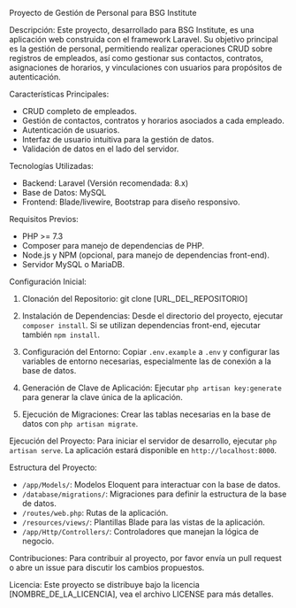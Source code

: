 Proyecto de Gestión de Personal para BSG Institute

Descripción:
Este proyecto, desarrollado para BSG Institute, es una aplicación web construida con el framework Laravel. Su objetivo principal es la gestión de personal, permitiendo realizar operaciones CRUD sobre registros de empleados, así como gestionar sus contactos, contratos, asignaciones de horarios, y vinculaciones con usuarios para propósitos de autenticación.

Características Principales:
- CRUD completo de empleados.
- Gestión de contactos, contratos y horarios asociados a cada empleado.
- Autenticación de usuarios.
- Interfaz de usuario intuitiva para la gestión de datos.
- Validación de datos en el lado del servidor.

Tecnologías Utilizadas:
- Backend: Laravel (Versión recomendada: 8.x)
- Base de Datos: MySQL
- Frontend: Blade/livewire, Bootstrap para diseño responsivo.

Requisitos Previos:
- PHP >= 7.3
- Composer para manejo de dependencias de PHP.
- Node.js y NPM (opcional, para manejo de dependencias front-end).
- Servidor MySQL o MariaDB.

Configuración Inicial:
1. Clonación del Repositorio:
   git clone [URL_DEL_REPOSITORIO]

2. Instalación de Dependencias:
   Desde el directorio del proyecto, ejecutar `composer install`. Si se utilizan dependencias front-end, ejecutar también `npm install`.

3. Configuración del Entorno:
   Copiar `.env.example` a `.env` y configurar las variables de entorno necesarias, especialmente las de conexión a la base de datos.

4. Generación de Clave de Aplicación:
   Ejecutar `php artisan key:generate` para generar la clave única de la aplicación.

5. Ejecución de Migraciones:
   Crear las tablas necesarias en la base de datos con `php artisan migrate`.

Ejecución del Proyecto:
Para iniciar el servidor de desarrollo, ejecutar `php artisan serve`. La aplicación estará disponible en `http://localhost:8000`.

Estructura del Proyecto:
- `/app/Models/`: Modelos Eloquent para interactuar con la base de datos.
- `/database/migrations/`: Migraciones para definir la estructura de la base de datos.
- `/routes/web.php`: Rutas de la aplicación.
- `/resources/views/`: Plantillas Blade para las vistas de la aplicación.
- `/app/Http/Controllers/`: Controladores que manejan la lógica de negocio.

Contribuciones:
Para contribuir al proyecto, por favor envía un pull request o abre un issue para discutir los cambios propuestos.

Licencia:
Este proyecto se distribuye bajo la licencia [NOMBRE_DE_LA_LICENCIA], vea el archivo LICENSE para más detalles.
